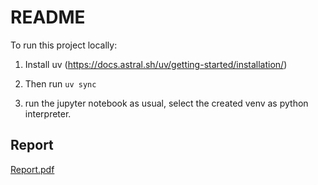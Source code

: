 
# README
To run this project locally:

1. Install uv (https://docs.astral.sh/uv/getting-started/installation/)

2. Then run
``` uv sync ```

3. run the jupyter notebook as usual, select the created venv as python interpreter.

## Report

[Report.pdf](https://github.com/user-attachments/files/23205043/Report.pdf)
